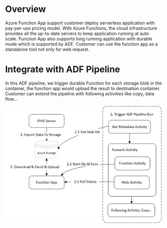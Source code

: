 # Overview
Azure Function App support customer deploy serverless application with pay-per-use pricing model. With Azure Functions, the cloud infrastructure provides all the up-to-date servers to keep application running at auto scale. Function App also supports long running application with durable mode which is supported by ADF. Customer can use the function app as a standalone tool not only for web request. 

# Integrate with ADF Pipeline
In this ADF pipeline, we trigger durable Function for each storage blob in the container, the function app would upload the result to destination container. Customer can extend the pipeline with following activities like copy, data flow... 

![ADF Flow.jpg](/.attachments/ADF%20Flow-7ebd3c80-ce3a-4af8-b76c-baaee97e494a.jpg)

